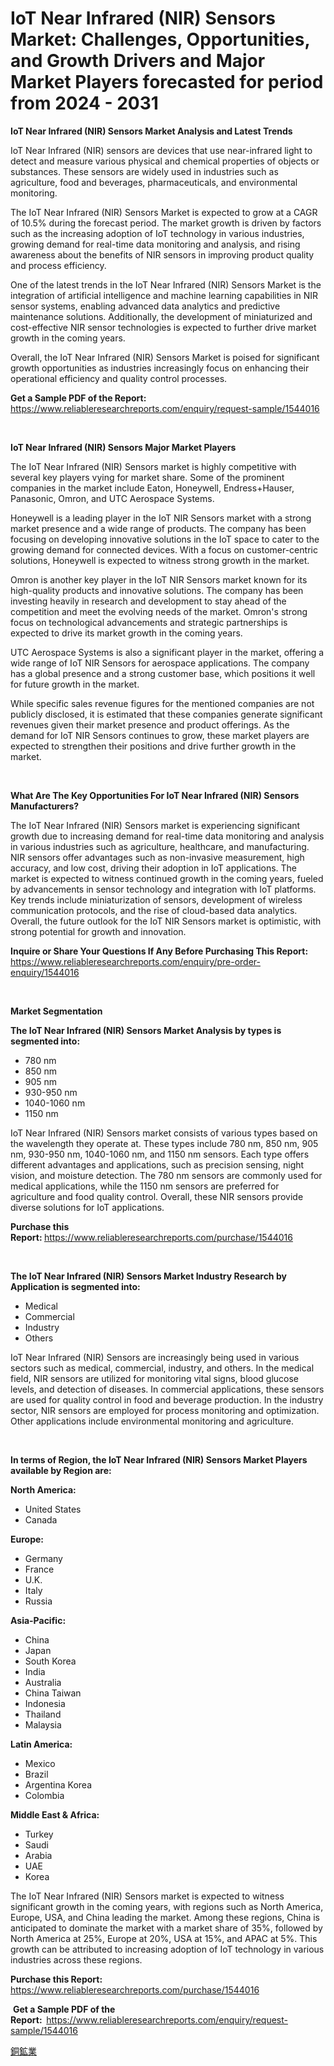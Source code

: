 <p><h1>IoT Near Infrared (NIR) Sensors Market: Challenges, Opportunities, and Growth Drivers and Major Market Players forecasted for period from 2024 - 2031</h1></p><p><strong>IoT Near Infrared (NIR) Sensors Market Analysis and Latest Trends</strong></p>
<p><p>IoT Near Infrared (NIR) sensors are devices that use near-infrared light to detect and measure various physical and chemical properties of objects or substances. These sensors are widely used in industries such as agriculture, food and beverages, pharmaceuticals, and environmental monitoring.</p><p>The IoT Near Infrared (NIR) Sensors Market is expected to grow at a CAGR of 10.5% during the forecast period. The market growth is driven by factors such as the increasing adoption of IoT technology in various industries, growing demand for real-time data monitoring and analysis, and rising awareness about the benefits of NIR sensors in improving product quality and process efficiency.</p><p>One of the latest trends in the IoT Near Infrared (NIR) Sensors Market is the integration of artificial intelligence and machine learning capabilities in NIR sensor systems, enabling advanced data analytics and predictive maintenance solutions. Additionally, the development of miniaturized and cost-effective NIR sensor technologies is expected to further drive market growth in the coming years.</p><p>Overall, the IoT Near Infrared (NIR) Sensors Market is poised for significant growth opportunities as industries increasingly focus on enhancing their operational efficiency and quality control processes.</p></p>
<p><strong>Get a Sample PDF of the Report:&nbsp;</strong> <a href="https://www.reliableresearchreports.com/enquiry/request-sample/1544016">https://www.reliableresearchreports.com/enquiry/request-sample/1544016</a></p>
<p>&nbsp;</p>
<p><strong>IoT Near Infrared (NIR) Sensors Major Market Players</strong></p>
<p><p>The IoT Near Infrared (NIR) Sensors market is highly competitive with several key players vying for market share. Some of the prominent companies in the market include Eaton, Honeywell, Endress+Hauser, Panasonic, Omron, and UTC Aerospace Systems.</p><p>Honeywell is a leading player in the IoT NIR Sensors market with a strong market presence and a wide range of products. The company has been focusing on developing innovative solutions in the IoT space to cater to the growing demand for connected devices. With a focus on customer-centric solutions, Honeywell is expected to witness strong growth in the market.</p><p>Omron is another key player in the IoT NIR Sensors market known for its high-quality products and innovative solutions. The company has been investing heavily in research and development to stay ahead of the competition and meet the evolving needs of the market. Omron's strong focus on technological advancements and strategic partnerships is expected to drive its market growth in the coming years.</p><p>UTC Aerospace Systems is also a significant player in the market, offering a wide range of IoT NIR Sensors for aerospace applications. The company has a global presence and a strong customer base, which positions it well for future growth in the market.</p><p>While specific sales revenue figures for the mentioned companies are not publicly disclosed, it is estimated that these companies generate significant revenues given their market presence and product offerings. As the demand for IoT NIR Sensors continues to grow, these market players are expected to strengthen their positions and drive further growth in the market.</p></p>
<p>&nbsp;</p>
<p><strong>What Are The Key Opportunities For IoT Near Infrared (NIR) Sensors Manufacturers?</strong></p>
<p><p>The IoT Near Infrared (NIR) Sensors market is experiencing significant growth due to increasing demand for real-time data monitoring and analysis in various industries such as agriculture, healthcare, and manufacturing. NIR sensors offer advantages such as non-invasive measurement, high accuracy, and low cost, driving their adoption in IoT applications. The market is expected to witness continued growth in the coming years, fueled by advancements in sensor technology and integration with IoT platforms. Key trends include miniaturization of sensors, development of wireless communication protocols, and the rise of cloud-based data analytics. Overall, the future outlook for the IoT NIR Sensors market is optimistic, with strong potential for growth and innovation.</p></p>
<p><strong>Inquire or Share Your Questions If Any Before Purchasing This Report:</strong> <a href="https://www.reliableresearchreports.com/enquiry/pre-order-enquiry/1544016">https://www.reliableresearchreports.com/enquiry/pre-order-enquiry/1544016</a></p>
<p>&nbsp;</p>
<p><strong>Market Segmentation</strong></p>
<p><strong>The IoT Near Infrared (NIR) Sensors Market Analysis by types is segmented into:</strong></p>
<p><ul><li>780 nm</li><li>850 nm</li><li>905 nm</li><li>930-950 nm</li><li>1040-1060 nm</li><li>1150 nm</li></ul></p>
<p><p>IoT Near Infrared (NIR) Sensors market consists of various types based on the wavelength they operate at. These types include 780 nm, 850 nm, 905 nm, 930-950 nm, 1040-1060 nm, and 1150 nm sensors. Each type offers different advantages and applications, such as precision sensing, night vision, and moisture detection. The 780 nm sensors are commonly used for medical applications, while the 1150 nm sensors are preferred for agriculture and food quality control. Overall, these NIR sensors provide diverse solutions for IoT applications.</p></p>
<p><strong>Purchase this Report:&nbsp;</strong><a href="https://www.reliableresearchreports.com/purchase/1544016">https://www.reliableresearchreports.com/purchase/1544016</a></p>
<p>&nbsp;</p>
<p><strong>The IoT Near Infrared (NIR) Sensors Market Industry Research by Application is segmented into:</strong></p>
<p><ul><li>Medical</li><li>Commercial</li><li>Industry</li><li>Others</li></ul></p>
<p><p>IoT Near Infrared (NIR) Sensors are increasingly being used in various sectors such as medical, commercial, industry, and others. In the medical field, NIR sensors are utilized for monitoring vital signs, blood glucose levels, and detection of diseases. In commercial applications, these sensors are used for quality control in food and beverage production. In the industry sector, NIR sensors are employed for process monitoring and optimization. Other applications include environmental monitoring and agriculture.</p></p>
<p>&nbsp;</p>
<p><strong>In terms of Region, the IoT Near Infrared (NIR) Sensors Market Players available by Region are:</strong></p>
<p>
    <p> <strong> North America: </strong>
        <ul>
            <li>United States</li>
            <li>Canada</li>
        </ul>
        </p> 
    <p> <strong> Europe: </strong>
        <ul>
            <li>Germany</li>
            <li>France</li>
            <li>U.K.</li>
            <li>Italy</li>
            <li>Russia</li>
        </ul>
        </p> 
    <p> <strong> Asia-Pacific: </strong>
        <ul>
            <li>China</li>
            <li>Japan</li>
            <li>South Korea</li>
            <li>India</li>
            <li>Australia</li>
            <li>China Taiwan</li>
            <li>Indonesia</li>
            <li>Thailand</li>
            <li>Malaysia</li>
        </ul>
        </p> 
    <p> <strong> Latin America: </strong>
        <ul>
            <li>Mexico</li>
            <li>Brazil</li>
            <li>Argentina Korea</li>
            <li>Colombia</li>
        </ul>
        </p> 
    <p> <strong> Middle East & Africa: </strong>
        <ul>
            <li>Turkey</li>
            <li>Saudi</li>
            <li>Arabia</li>
            <li>UAE</li>
            <li>Korea</li>
        </ul>
    </p>
    </p>
<p><p>The IoT Near Infrared (NIR) Sensors market is expected to witness significant growth in the coming years, with regions such as North America, Europe, USA, and China leading the market. Among these regions, China is anticipated to dominate the market with a market share of 35%, followed by North America at 25%, Europe at 20%, USA at 15%, and APAC at 5%. This growth can be attributed to increasing adoption of IoT technology in various industries across these regions.</p></p>
<p><strong>Purchase this Report: </strong><a href="https://www.reliableresearchreports.com/purchase/1544016">https://www.reliableresearchreports.com/purchase/1544016</a></p>
<p>&nbsp;<strong>Get a Sample PDF of the Report:&nbsp;&nbsp;</strong><a href="https://www.reliableresearchreports.com/enquiry/request-sample/1544016">https://www.reliableresearchreports.com/enquiry/request-sample/1544016</a></p>
<p><strong></strong></p>
<p><p><a href="https://github.com/Sophiaard2003/Market-Research-Report-List-1/blob/main/563849512943.md">銅鉱業</a></p></p>
